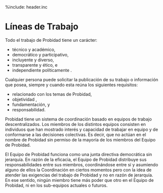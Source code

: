 %include: header.inc

# Líneas de Trabajo

Todo el trabajo de Probidad tiene un carácter:

- técnico y académico,
- democrático y participativo,
- incluyente y diverso,
- transparente y ético, e
- independiente políticamente .

Cualquier persona puede solicitar la publicación de su trabajo o información que
posea, siempre y cuando esta reúna los siguientes requisitos:

- relacionado con los temas de Probidad,
- objetividad ,
- fundamentación, y
- responsabilidad.

Probidad tiene un sistema de coordinación basado en equipos de trabajo
descentralizados. Los miembros de los distintos equipos consisten en individuos
que han mostrado interés y capacidad de trabajar en equipo y de conformarse a
las decisiones colectivas. Es decir, que no actúan en el nombre de Probidad sin
permiso de la mayoría de los miembros del Equipo de Probidad.

El Equipo de Probidad funciona como una junta directiva democrática sin
jerarquía. En razón de la eficacia, el Equipo de Probidad distribuye sus
responsabilidades entre sus miembros, coordinándose entre sí y asumiendo alguno
de ellos la Coordinación en ciertos momentos pero con la idea de atender las
exigencias del trabajo de Probidad y no en razón de jerarquía. En ese sentido,
ningún miembro tiene más poder que otro en el Equipo de Probidad, ni en los
sub-equipos actuales o futuros.
